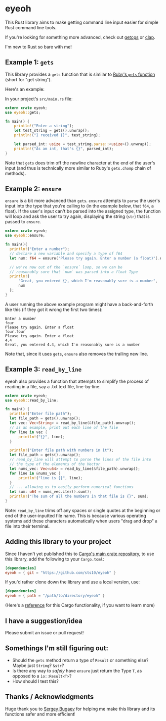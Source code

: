 # eyeoh

This Rust library aims to make getting command line input easier for simple Rust command line tools. 

If you're looking for something more advanced, check out [getops](https://docs.rs/getopts/0.2.18/getopts/) or [clap](https://github.com/clap-rs/clap).

I'm new to Rust so bare with me!

## Example 1: `gets`

This library provides a `gets` function that is similar to [Ruby's `gets` function](https://ruby-doc.org/core-2.3.0/IO.html#method-i-gets) (short for "get string").

Here's an example:

In your project's `src/main.rs` file:
```rust
extern crate eyeoh;
use eyeoh::gets;

fn main() {
    println!("Enter a string");
    let test_string = gets().unwrap();
    println!("I received {}", test_string);

    let parsed_int: usize = test_string.parse::<usize>().unwrap();
    println!("As an int, that's {}", parsed_int);
}
```

Note that `gets` does trim off the newline character at the end of the user's input (and thus is technically more similar to Ruby's `gets.chomp` chain of methods).

## Example 2: `ensure`

`ensure` is a bit more advanced than `gets`. `ensure` attempts to `parse` the user's input into the type that you're calling to (in the example below, that `f64`, a float). If the user's input can't be parsed into the assigned type, the function will loop and ask the user to try again, displaying the string (`str`) that is passed to `ensure`.


```rust
extern crate eyeoh;
use eyeoh::ensure;

fn main(){
  println!("Enter a number");
  // declare a new variable and specify a type of f64
  let num: f64 = ensure("Please try again. Enter a number (a float)").unwrap();

  // we're now out of the `ensure` loop, so we can be 
  // reasonably sure that `num` was parsed into a float Type
  println!(
      "Great, you entered {}, which I'm reasonably sure is a number",
      num
  );
}
```

A user running the above example program might have a back-and-forth like this (if they got it wrong the first two times):

```
Enter a number
four
Please try again. Enter a float
four.four
Please try again. Enter a float
4.4
Great, you entered 4.4, which I'm reasonably sure is a number
```

Note that, since it uses `gets`, `ensure` also removes the trailing new line.

## Example 3: `read_by_line`

eyeoh also provides a function that attempts to simplify the process of reading in a file, say a .txt text file, line-by-line.

```rust
extern crate eyeoh;
use eyeoh::read_by_line;

fn main() {
  println!("Enter file path");
  let file_path = gets().unwrap();
  let vec: Vec<String> = read_by_line(&file_path).unwrap();
  // as an example, print out each line of the file
  for line in vec {
      println!("{}", line);
  }

  println!("Enter file path with numbers in it");
  let file_path = gets().unwrap();
  // read_by_line will attempt to parse the lines of the file into 
  // the type of the elements of the Vector
  let nums_vec: Vec<u64> = read_by_line(&file_path).unwrap();
  for line in &nums_vec {
      println!("line is {}", line);
  }
  // ... allowing us to easily perform numerical functions
  let sum: u64 = nums_vec.iter().sum();
  println!("The sum of all the numbers in that file is {}", sum);
}
```

Note: `read_by_line` trims off any spaces or single quotes at the beginning or end of the user-inputted file name. This is because various operating systems add these characters automatically when users "drag and drop" a file into their terminal.

## Adding this library to your project

Since I haven't yet published this to [Cargo's main crate repository](https://crates.io/), to use this library, add the following to your `Cargo.toml`:

```toml
[dependencies]
eyeoh = { git = "https://github.com/sts10/eyeoh" }
```


If you'd rather clone down the library and use a local version, use:

```toml
[dependencies]
eyeoh = { path = "/path/to/directory/eyeoh" }

```

(Here's a [reference](https://doc.rust-lang.org/cargo/reference/specifying-dependencies.html#specifying-dependencies-from-git-repositories) for this Cargo functionality, if you want to learn more)

## I have a suggestion/idea

Please submit an issue or pull request! 


## Somethings I'm still figuring out:

  - Should the `gets` method return a type of `Result` or something else?  Maybe just `String`? `&str`?
  - Is there any way to _safely_ have `ensure` just return the Type `T`, as opposed to a `io::Result<T>`?
  - How should I test this?
  <!-- - Also: if I'm to have `gets` return a type of `Result`, I'd like to provide a second example that does _not_ use `.unwrap()` following `gets()`. Would I use a `match` statement? -->

## Thanks / Acknowledgments

Huge thank you to [Sergey Bugaev](https://mastodon.technology/@bugaevc) for helping me make this library and its functions safer and more efficient!
